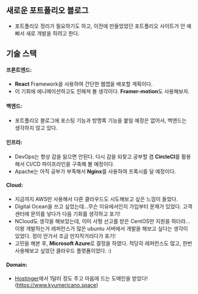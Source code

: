 ## 새로운 포트폴리오 블로그
- 포트폴리오 정리가 필요하기도 하고, 이전에 만들었었던 포트폴리오 사이트가 안 예뻐서 새로 개발을 하려고 한다.

## 기술 스택
#### **프론트엔드**: 
- **React** Framework을 사용하여 간단한 웹앱을 배포할 계획이다.
- 이 기회에 에니메이션하고도 친해져 볼 생각이다. **Framer-motion**도 사용해보자.

#### **백엔드**: 
- 포트폴리오 블로그에 포스팅 기능과 방명록 기능을 붙일 예정은 없어서, 백엔드는 생각하지 않고 있다.

#### **인프라**: 
- DevOps는 항상 감을 잃으면 안된다. 다시 감을 되찾고 공부할 겸 **CircleCI**를 활용해서 CI/CD 파이프라인을 구축해 볼 예정이다.
- Apache는 아직 공부가 부족해서 **Nginx**를 사용하여 프록시를 달 예정이다.

#### **Cloud**: 
- 지금까지 AWS만 사용해서 다른 클라우드도 시도해보고 싶은 느낌이 들었다. 
- Digital Ocean을 쓰고 싶었는데...무슨 이유에서인지 가입부터 문제가 있었다. 고객센터에 문의를 넣다가 다음 기회를 생각하고 포기!
- NCloud도 생각을 해보았는데, 이미 사형 선고를 받은 CentOS만 지원을 하더라... 이왕 개발하는거 레퍼런스가 많은 ubuntu 서버에서 개발을 해보고 싶다는 생각이 있었다. 정이 안가서 조금 만지작거리다가 포기!
- 고민을 해본 후, **Microsoft Azure**로 결정을 하였다. 적당히 레퍼런스도 많고, 한번 사용해보고 싶었던 클라우드 플랫폼이었다. :)

#### **Domain**:
- [Hostinger](https://www.hostinger.kr/)에서 1달러 정도 주고 마음에 드는 도메인을 받았다! (https://www.kyumericano.space)